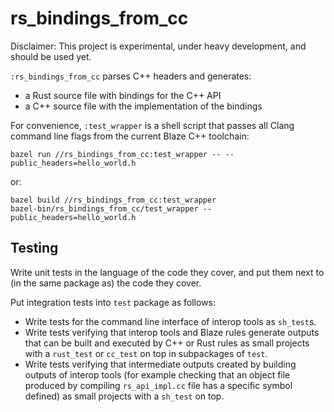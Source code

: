 # rs_bindings_from_cc

Disclaimer: This project is experimental, under heavy development, and should
be used yet.

`:rs_bindings_from_cc` parses C++ headers and generates:

*   a Rust source file with bindings for the C++ API
*   a C++ source file with the implementation of the bindings

For convenience, `:test_wrapper` is a shell script that passes all Clang command
line flags from the current Blaze C++ toolchain:

```
bazel run //rs_bindings_from_cc:test_wrapper -- --public_headers=hello_world.h
```

or:

```
bazel build //rs_bindings_from_cc:test_wrapper
bazel-bin/rs_bindings_from_cc/test_wrapper --public_headers=hello_world.h
```

## Testing

Write unit tests in the language of the code they cover, and put them next to
(in the same package as) the code they cover.

Put integration tests into `test` package as follows:

*   Write tests for the command line interface of interop tools as `sh_test`s.
*   Write tests verifying that interop tools and Blaze rules generate outputs
    that can be built and executed by C++ or Rust rules as small projects with a
    `rust_test` or `cc_test` on top in subpackages of `test`.
*   Write tests verifying that intermediate outputs created by building outputs
    of interop tools (for example checking that an object file produced by
    compiling `rs_api_impl.cc` file has a specific symbol defined) as small
    projects with a `sh_test` on top.
